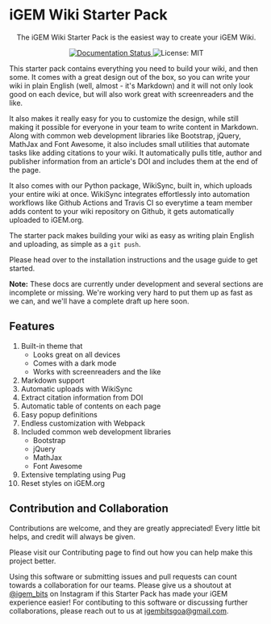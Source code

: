 # iGEM Wiki Starter Pack

<p align="center">
The iGEM Wiki Starter Pack is the easiest way to create your iGEM Wiki.
</p>


<p align="center">
   <a href="https://wiki-starter.readthedocs.io">
      <img src="https://img.shields.io/readthedocs/wiki-starter?logo=Read%20The%20Docs&style=for-the-badge" alt="Documentation Status">
   </a>
   <img src="https://img.shields.io/pypi/l/igem-wikisync?style=for-the-badge" alt="License: MIT">
</p>
  

This starter pack contains everything you need to build your wiki, and then some. It comes with a great design out of the box, so you can write your wiki in plain English (well, almost - it's Markdown) and it will not only look good on each device, but will also work great with screenreaders and the like. 

It also makes it really easy for you to customize the design, while still making it possible for everyone in your team to write content in Markdown. Along with common web development libraries like Bootstrap, jQuery, MathJax and Font Awesome, it also includes small utilities that automate tasks like adding citations to your wiki. It automatically pulls title, author and publisher information from an article's DOI and includes them at the end of the page. 

It also comes with our Python package, WikiSync, built in, which uploads your entire wiki at once. WikiSync integrates effortlessly into automation workflows like Github Actions and Travis CI so everytime a team member adds content to your wiki repository on Github, it gets automatically uploaded to iGEM.org.

The starter pack makes building your wiki as easy as writing plain English and uploading, as simple as a `git push`.

Please head over to the installation instructions and the usage guide to get started.

**Note:** These docs are currently under development and several sections are incomplete or missing. We're working very hard to put them up as fast as we can, and we'll have a complete draft up here soon.
   

Features
--------

1. Built-in theme that
   * Looks great on all devices
   * Comes with a dark mode
   * Works with screenreaders and the like
1. Markdown support
1. Automatic uploads with WikiSync
1. Extract citation information from DOI
1. Automatic table of contents on each page
1. Easy popup definitions
1. Endless customization with Webpack
1. Included common web development libraries
   * Bootstrap
   * jQuery
   * MathJax
   * Font Awesome
1. Extensive templating using Pug
1. Reset styles on iGEM.org


Contribution and Collaboration
------------------------------

Contributions are welcome, and they are greatly appreciated! Every
little bit helps, and credit will always be given.

Please visit our Contributing page to find out how you can help 
make this project better.

Using this software or submitting issues and pull requests can count 
towards a collaboration for our teams. Please give us a shoutout at 
[@igem_bits](https://www.instagram.com/igem_bits) on Instagram if 
this Starter Pack has made your iGEM experience easier! For contibuting 
to this software or discussing further collaborations, please reach out 
to us at igembitsgoa@gmail.com.

